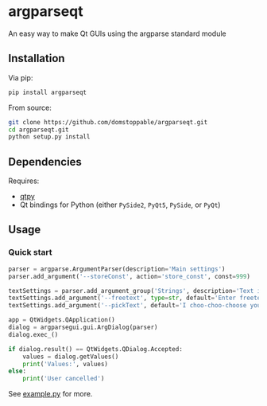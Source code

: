 # argparseqt
An easy way to make Qt GUIs using the argparse standard module

## Installation
Via pip:
```bash
pip install argparseqt
```

From source:
```bash
git clone https://github.com/domstoppable/argparseqt.git
cd argparseqt.git
python setup.py install
```

## Dependencies
Requires:
* [qtpy](https://github.com/spyder-ide/qtpy)
* Qt bindings for Python (either `PySide2`, `PyQt5`, `PySide`, or `PyQt`)

## Usage
### Quick start
```python
parser = argparse.ArgumentParser(description='Main settings')
parser.add_argument('--storeConst', action='store_const', const=999)

textSettings = parser.add_argument_group('Strings', description='Text input')
textSettings.add_argument('--freetext', type=str, default='Enter freetext here', help='Type anything you want here')
textSettings.add_argument('--pickText', default='I choo-choo-choose you', choices=['Bee mine', 'I choo-choo-choose you'], help='Choose one of these')

app = QtWidgets.QApplication()
dialog = argparsegui.gui.ArgDialog(parser)
dialog.exec_()

if dialog.result() == QtWidgets.QDialog.Accepted:
	values = dialog.getValues()
	print('Values:', values)
else:
	print('User cancelled')
```

See [example.py](example.py) for more.
